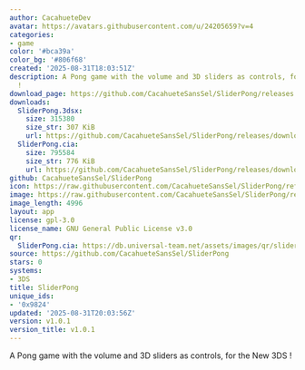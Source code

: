 ```yaml
---
author: CacahueteDev
avatar: https://avatars.githubusercontent.com/u/24205659?v=4
categories:
- game
color: '#bca39a'
color_bg: '#806f68'
created: '2025-08-31T18:03:51Z'
description: A Pong game with the volume and 3D sliders as controls, for the New 3DS
  !
download_page: https://github.com/CacahueteSansSel/SliderPong/releases
downloads:
  SliderPong.3dsx:
    size: 315380
    size_str: 307 KiB
    url: https://github.com/CacahueteSansSel/SliderPong/releases/download/v1.0.1/SliderPong.3dsx
  SliderPong.cia:
    size: 795584
    size_str: 776 KiB
    url: https://github.com/CacahueteSansSel/SliderPong/releases/download/v1.0.1/SliderPong.cia
github: CacahueteSansSel/SliderPong
icon: https://raw.githubusercontent.com/CacahueteSansSel/SliderPong/refs/heads/main/resources/icon.png
image: https://raw.githubusercontent.com/CacahueteSansSel/SliderPong/refs/heads/main/resources/banner.png
image_length: 4996
layout: app
license: gpl-3.0
license_name: GNU General Public License v3.0
qr:
  SliderPong.cia: https://db.universal-team.net/assets/images/qr/sliderpong-cia.png
source: https://github.com/CacahueteSansSel/SliderPong
stars: 0
systems:
- 3DS
title: SliderPong
unique_ids:
- '0x9824'
updated: '2025-08-31T20:03:56Z'
version: v1.0.1
version_title: v1.0.1
---
```

A Pong game with the volume and 3D sliders as controls, for the New 3DS !
